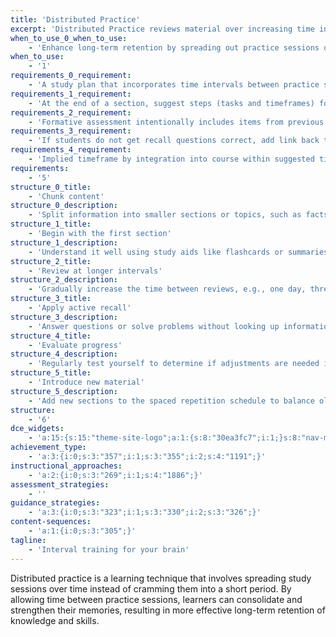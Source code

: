 ```yaml
---
title: 'Distributed Practice'
excerpt: 'Distributed Practice reviews material over increasing time intervals to solidify learning in long-term memory. Using flashcards is an example of Retrieval Practice.'
when_to_use_0_when_to_use:
    - 'Enhance long-term retention by spreading out practice sessions over time. '
when_to_use:
    - '1'
requirements_0_requirement:
    - 'A study plan that incorporates time intervals between practice sessions.  '
requirements_1_requirement:
    - 'At the end of a section, suggest steps (tasks and timeframes) for students to take for study techniques.'
requirements_2_requirement:
    - 'Formative assessment intentionally includes items from previous lessons (example in lesson 3, weave in concepts from lessons 1 and 2). Can tag information for students to see that this is testing recall. Two separate blocks – 1 for new information from lesson and 1 for information from previous lessons.'
requirements_3_requirement:
    - 'If students do not get recall questions correct, add link back to placement in course content AND can provide link for additional content for learning (video, article, etc.).'
requirements_4_requirement:
    - 'Implied timeframe by integration into course within suggested timeframe and placement in course.'
requirements:
    - '5'
structure_0_title:
    - 'Chunk content'
structure_0_description:
    - 'Split information into smaller sections or topics, such as facts, vocabulary, or concepts.  '
structure_1_title:
    - 'Begin with the first section'
structure_1_description:
    - 'Understand it well using study aids like flashcards or summaries.  '
structure_2_title:
    - 'Review at longer intervals'
structure_2_description:
    - 'Gradually increase the time between reviews, e.g., one day, three days, a week. (Possibly not specific time periods, but by suggested time periods or by intentionally by placement in course)'
structure_3_title:
    - 'Apply active recall'
structure_3_description:
    - 'Answer questions or solve problems without looking up information to strengthen memory.'
structure_4_title:
    - 'Evaluate progress'
structure_4_description:
    - 'Regularly test yourself to determine if adjustments are needed in intervals or focus. (Can be done through formative assessments as recall in later lessons.)'
structure_5_title:
    - 'Introduce new material'
structure_5_description:
    - 'Add new sections to the spaced repetition schedule to balance old and new information. '
structure:
    - '6'
dce_widgets:
    - 'a:15:{s:15:"theme-site-logo";a:1:{s:8:"30ea3fc7";i:1;}s:8:"nav-menu";a:2:{s:7:"19b36b8";i:1;s:7:"967f443";i:1;}s:11:"breadcrumbs";a:1:{s:7:"7e921ad";i:1;}s:11:"search-form";a:1:{s:7:"13f1359";i:1;}s:16:"theme-post-title";a:1:{s:8:"4b703c82";i:1;}s:18:"theme-post-excerpt";a:1:{s:7:"daee29f";i:1;}s:18:"theme-post-content";a:1:{s:8:"2c888319";i:1;}s:7:"heading";a:3:{s:7:"b5f1d9f";i:1;s:7:"8152b89";i:1;s:7:"a117dd0";i:1;}s:19:"dce-acf-repeater-v2";a:3:{s:7:"b956be8";i:1;s:7:"804bb10";i:1;s:7:"d1ba894";i:1;}s:17:"table-of-contents";a:1:{s:7:"b9b0ada";i:1;}s:20:"dce-add-to-favorites";a:1:{s:7:"c08a936";i:1;}s:21:"dce-copy-to-clipboard";a:1:{s:7:"4570f86";i:1;}s:14:"dce_pdf_button";a:1:{s:7:"e0ada67";i:1;}s:9:"post-info";a:1:{s:8:"2c4a968a";i:1;}s:11:"text-editor";a:1:{s:7:"f8c36c4";i:1;}}'
achievement_type:
    - 'a:3:{i:0;s:3:"357";i:1;s:3:"355";i:2;s:4:"1191";}'
instructional_approaches:
    - 'a:2:{i:0;s:3:"269";i:1;s:4:"1886";}'
assessment_strategies:
    - ''
guidance_strategies:
    - 'a:3:{i:0;s:3:"323";i:1;s:3:"330";i:2;s:3:"326";}'
content-sequences:
    - 'a:1:{i:0;s:3:"305";}'
tagline:
    - 'Interval training for your brain'
---
```

Distributed practice is a learning technique that involves spreading study sessions over time instead of cramming them into a short period. By allowing time between practice sessions, learners can consolidate and strengthen their memories, resulting in more effective long-term retention of knowledge and skills.